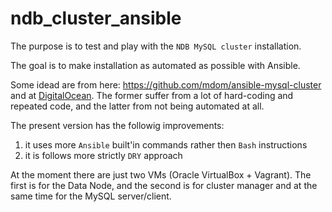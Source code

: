 # ndb_cluster_ansible

The purpose is to test and play with the `NDB MySQL cluster` installation.

The goal is to make installation as automated as possible with Ansible. 

Some idead are from here: https://github.com/mdom/ansible-mysql-cluster
and at
[DigitalOcean](https://www.digitalocean.com/community/tutorials/how-to-create-a-multi-node-mysql-cluster-on-ubuntu-16-04).
The former suffer from a lot of hard-coding and repeated code, and the
latter from not being automated at all.

The present version has the followig improvements:

1. it uses more `Ansible` built'in commands rather then `Bash` instructions
2. it is follows more strictly `DRY` approach

At the moment there are just two VMs (Oracle VirtualBox + Vagrant). 
The first is for the Data Node, and the second is for cluster manager
and at the same time for the MySQL server/client.

